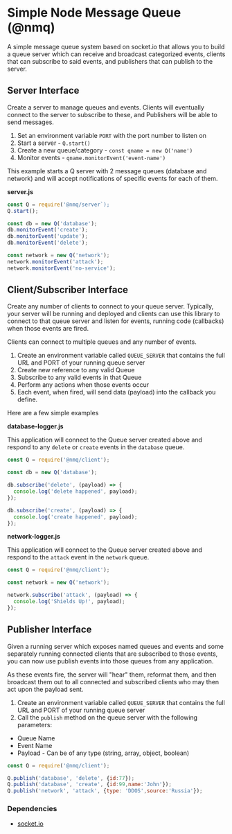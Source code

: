 # Simple Node Message Queue (@nmq)

A simple message queue system based on socket.io that allows you to build a queue server which can receive and broadcast categorized events, clients that can subscribe to said events, and publishers that can publish to the server.

## Server Interface

Create a server to manage queues and events. Clients will eventually connect to the server to subscribe to these, and Publishers will be able to send messages.

1. Set an environment variable `PORT` with the port number to listen on
1. Start a server - `Q.start()`
1. Create a new queue/category - `const qname = new Q('name')`
1. Monitor events - `qname.monitorEvent('event-name')`

This example starts a Q server with 2 message queues (database and network) and will accept notifications of specific events for each of them.

**server.js**
```javascript
const Q = require('@nmq/server`);
Q.start();

const db = new Q('database');
db.monitorEvent('create');
db.monitorEvent('update');
db.monitorEvent('delete');

const network = new Q('network');
network.monitorEvent('attack');
network.monitorEvent('no-service');
```

## Client/Subscriber Interface

Create any number of clients to connect to your queue server. Typically, your server will be running and deployed and clients can use this library to connect to that queue server and listen for events, running code (callbacks) when those events are fired.

Clients can connect to multiple queues and any number of events.

1. Create an environment variable called `QUEUE_SERVER` that contains the full URL and PORT of your running queue server
1. Create  new reference to any valid Queue
1. Subscribe to any valid events in that Queue
1. Perform any actions when those events occur
1. Each event, when fired, will send data (payload) into the callback you define.

Here are a few simple examples

**database-logger.js**

This application will connect to the Queue server created above and respond to any `delete` or `create` events in the `database` queue.

```javascript
const Q = require('@nmq/client');

const db = new Q('database');

db.subscribe('delete', (payload) => {
  console.log('delete happened', payload);
});

db.subscribe('create', (payload) => {
  console.log('create happened', payload);
});
```

**network-logger.js**

This application will connect to the Queue server created above and respond to the `attack` event in the `network` queue.

```javascript
const Q = require('@nmq/client');

const network = new Q('network');

network.subscribe('attack', (payload) => {
  console.log('Shields Up!', payload);
});
```

## Publisher Interface

Given a running server which exposes named queues and events and some separately running connected clients that are subscribed to those events, you can now use publish events into those queues from any application.

As these events fire, the server will "hear" them, reformat them, and then broadcast them out to all connected and subscribed clients who may then act upon the payload sent.

1. Create an environment variable called `QUEUE_SERVER` that contains the full URL and PORT of your running queue server
1. Call the `publish` method on the queue server with the following parameters:
 
 * Queue Name
 * Event Name
 * Payload - Can be of any type (string, array, object, boolean)

```javascript
const Q = require('@nmq/client');

Q.publish('database', 'delete', {id:77});
Q.publish('database', 'create', {id:99,name:'John'});
Q.publish('network', 'attack', {type: 'DDOS',source:'Russia'});
```

### Dependencies
* [socket.io](http://socket.io)
